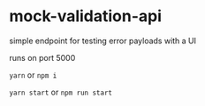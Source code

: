 # mock-validation-api
simple endpoint for testing error payloads with a UI

runs on port 5000

`yarn` or `npm i`

`yarn start` or `npm run start`
